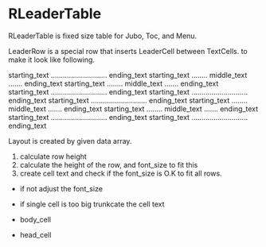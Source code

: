 # RLeaderTable


RLeaderTable is fixed size table for Jubo, Toc, and Menu.

LeaderRow is a special row that inserts LeaderCell between TextCells. to make it look like following.

starting_text ............................ ending_text
starting_text ........ middle_text ....... ending_text
starting_text ........ middle_text ....... ending_text
starting_text ............................ ending_text
starting_text ............................ ending_text
starting_text ............................ ending_text
starting_text ........ middle_text ....... ending_text
starting_text ........ middle_text ....... ending_text
starting_text ............................ ending_text
starting_text ............................ ending_text




Layout is created by given data array.
1. calculate row height
1. calculate the height of the row, and font_size to fit this
1. create cell text and check if the font_size is O.K to fit all rows.
  - if not adjust the font_size
  - if single cell is too big trunkcate the cell text
  
  - body_cell
  - head_cell

